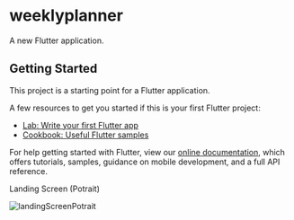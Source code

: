 # weeklyplanner

A new Flutter application.

## Getting Started

This project is a starting point for a Flutter application.

A few resources to get you started if this is your first Flutter project:

- [Lab: Write your first Flutter app](https://flutter.dev/docs/get-started/codelab)
- [Cookbook: Useful Flutter samples](https://flutter.dev/docs/cookbook)

For help getting started with Flutter, view our
[online documentation](https://flutter.dev/docs), which offers tutorials,
samples, guidance on mobile development, and a full API reference.

Landing Screen (Potrait)

![landingScreenPotrait](https://user-images.githubusercontent.com/52540948/83878249-7845f500-a759-11ea-806f-05e4b93a23c6.png)

